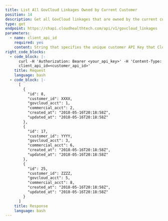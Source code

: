 ```yaml
---
title: List All GovCloud Linkages Owned by Current Customer
position: 14
description: Get all GovCloud linkages that are owned by the current customer.
type: get
endpoint: https://chapi.cloudhealthtech.com/api/v1/govcloud_linkages
parameters:
  - name: client_api_id
    required: yes
    content: String that specifies the unique customer API Key that CloudHealth generates. See [How to Get Client API ID](#partner_how-to-get-client-api-id).
right_code_blocks:
  - code_block: |-
      curl -H 'Authorization: Bearer <your_api_key>' -H 'Content-Type: application/json' 'https://chapi.cloudhealthtech.com/api/v1/govcloud_linkages?
      client_api_id=<customer_api_id>'
    title: Request
    language: bash
  - code_block: |-
      [
        {
          "id": 8,
          "customer_id": XXXX,
          "govcloud_acct": 1,
          "commercial_acct": 2,
          "created_at": "2018-05-16T20:18:58Z",
          "updated_at": "2018-05-16T20:18:58Z"
        },
        {
          "id": 17,
          "customer_id": YYYY,
          "govcloud_acct": 3,
          "commercial_acct": 6,
          "created_at": "2018-05-16T20:18:58Z",
          "updated_at": "2018-05-16T20:18:58Z"
        },
        {
          "id": 25,
          "customer_id": ZZZZ,
          "govcloud_acct": 5,
          "commercial_acct": 8,
          "created_at": "2018-05-16T20:18:58Z",
          "updated_at": "2018-05-16T20:18:58Z"
        }
      ]
    title: Response
    language: bash
---
```

